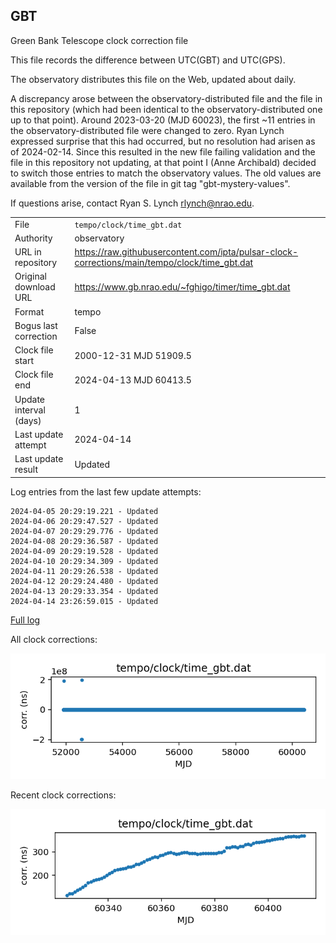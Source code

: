 
## GBT

Green Bank Telescope clock correction file

This file records the difference between UTC(GBT) and UTC(GPS).

The observatory distributes this file on the Web, updated about daily.

A discrepancy arose between the observatory-distributed file and the
file in this repository (which had been identical to the 
observatory-distributed one up to that point). Around 
2023-03-20 (MJD 60023), the first ~11 entries in the 
observatory-distributed file were changed to zero.
Ryan Lynch expressed surprise that this had occurred, but no
resolution had arisen as of 2024-02-14. Since this resulted in
the new file failing validation and the file in this repository
not updating, at that point I (Anne Archibald) decided to
switch those entries to match the observatory values. The old values
are available from the version of the file in git tag 
"gbt-mystery-values".

If questions arise, contact Ryan S. Lynch <rlynch@nrao.edu>.

|     |     |
|:--- |:--- |
| File | `tempo/clock/time_gbt.dat` |
| Authority | observatory |
| URL in repository | <https://raw.githubusercontent.com/ipta/pulsar-clock-corrections/main/tempo/clock/time_gbt.dat> |
| Original download URL | <https://www.gb.nrao.edu/~fghigo/timer/time_gbt.dat> |
| Format | tempo |
| Bogus last correction | False |
| Clock file start | 2000-12-31 MJD 51909.5 |
| Clock file end | 2024-04-13 MJD 60413.5 |
| Update interval (days) | 1 |
| Last update attempt | 2024-04-14 |
| Last update result | Updated |

Log entries from the last few update attempts:
```
2024-04-05 20:29:19.221 - Updated
2024-04-06 20:29:47.527 - Updated
2024-04-07 20:29:29.776 - Updated
2024-04-08 20:29:36.587 - Updated
2024-04-09 20:29:19.528 - Updated
2024-04-10 20:29:34.309 - Updated
2024-04-11 20:29:26.538 - Updated
2024-04-12 20:29:24.480 - Updated
2024-04-13 20:29:33.354 - Updated
2024-04-14 23:26:59.015 - Updated
```
[Full log](https://raw.githubusercontent.com/ipta/pulsar-clock-corrections/main/log/tempo/clock/time_gbt.dat.log)


All clock corrections:

![plot of all clock corrections](time_gbt.dat.png "All corrections")

Recent clock corrections:

![plot of recent clock corrections](time_gbt.dat.short.png "Recent corrections")

